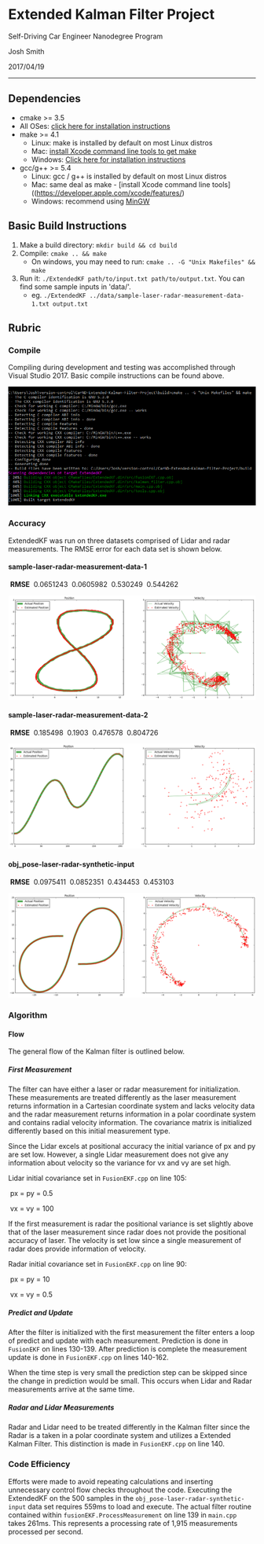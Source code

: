 # Extended Kalman Filter Project
Self-Driving Car Engineer Nanodegree Program

Josh Smith

2017/04/19

---

## Dependencies

* cmake >= 3.5
 * All OSes: [click here for installation instructions](https://cmake.org/install/)
* make >= 4.1
  * Linux: make is installed by default on most Linux distros
  * Mac: [install Xcode command line tools to get make](https://developer.apple.com/xcode/features/)
  * Windows: [Click here for installation instructions](http://gnuwin32.sourceforge.net/packages/make.htm)
* gcc/g++ >= 5.4
  * Linux: gcc / g++ is installed by default on most Linux distros
  * Mac: same deal as make - [install Xcode command line tools]((https://developer.apple.com/xcode/features/)
  * Windows: recommend using [MinGW](http://www.mingw.org/)

## Basic Build Instructions

1. Make a build directory: `mkdir build && cd build`
2. Compile: `cmake .. && make` 
   * On windows, you may need to run: `cmake .. -G "Unix Makefiles" && make`
3. Run it: `./ExtendedKF path/to/input.txt path/to/output.txt`. You can find
   some sample inputs in 'data/'.
    - eg. `./ExtendedKF ../data/sample-laser-radar-measurement-data-1.txt output.txt`

## Rubric

### Compile

Compiling during development and testing was accomplished through Visual Studio 2017.  Basic compile instructions can be found above.

![Build](media/build.png)

### Accuracy

ExtendedKF was run on three datasets comprised of Lidar and radar measurements.  The RMSE error for each data set is shown below.

#### sample-laser-radar-measurement-data-1

​	**RMSE**
​	0.0651243
​	0.0605982
​	0.530249
​	0.544262

![sample-laser-radar-measurement-data-1 Vis](media/sample-1.png)

#### sample-laser-radar-measurement-data-2

​	**RMSE**
​	0.185498
​	0.1903
​	0.476578
​	0.804726

![sample-laser-radar-measurement-data-2 Vis](media/sample-2.png)

#### obj_pose-laser-radar-synthetic-input

​	**RMSE**
​	0.0975411
​	0.0852351
​	0.434453
​	0.453103

![obj_pose-laser-radar-synthetic-input Vis](media/obj-pose.png)

### Algorithm 

#### Flow

The general flow of the Kalman filter is outlined below.

##### First Measurement

The filter can have either a laser or radar measurement for initialization.  These measurements are treated differently as the laser measurement returns information in a Cartesian coordinate system and lacks velocity data and the radar measurement returns information in a polar coordinate system and contains radial velocity information.  The covariance matrix is initialized differently based on this initial measurement type.

Since the Lidar excels at positional accuracy the initial variance of px and py are set low.  However, a single Lidar measurement does not give any information about velocity so the variance for vx and vy are set high. 

Lidar initial covariance set in `FusionEKF.cpp` on line 105:

​	px = py = 0.5

​	vx = vy = 100

If the first measurement is radar the positional variance is set slightly above that of the laser measurement since radar does not provide the positional accuracy of laser.  The velocity is set low since a single measurement of radar does provide information of velocity.

Radar initial covariance set in `FusionEKF.cpp` on line 90:

​	px = py = 10

​	vx = vy = 0.5

##### Predict and Update

After the filter is initialized with the first measurement the filter enters a loop of predict and update with each measurement.  Prediction is done in `FusionEKF` on lines 130-139.  After prediction is complete the measurement update is done in `FusionEKF.cpp` on lines 140-162.

When the time step is very small the prediction step can be skipped since the change in prediction would be small.  This occurs when Lidar and Radar measurements arrive at the same time.

##### Radar and Lidar Measurements

Radar and Lidar need to be treated differently in the Kalman filter since the Radar is a taken in a polar coordinate system and utilizes a Extended Kalman Filter.  This distinction is made in `FusionEKF.cpp` on line 140.

### Code Efficiency

Efforts were made  to avoid repeating calculations and inserting unnecessary control flow checks throughout the code.  Executing the ExtendedKF on the 500 samples in the `obj_pose-laser-radar-synthetic-input` data set requires 559ms to load and execute.  The actual filter routine contained within `fusionEKF.ProcessMeasurement` on line 139 in `main.cpp` takes 261ms.  This represents a processing rate of 1,915 measurements processed per second.